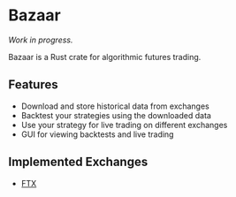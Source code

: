 # Bazaar

_Work in progress._

Bazaar is a Rust crate for algorithmic futures trading.

## Features

- Download and store historical data from exchanges
- Backtest your strategies using the downloaded data
- Use your strategy for live trading on different exchanges
- GUI for viewing backtests and live trading

## Implemented Exchanges

- [FTX](https://ftx.com/)